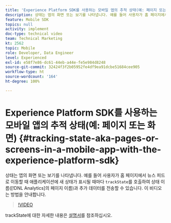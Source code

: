 ```yaml
---
title: 'Experience Platform SDK를 사용하는 모바일 앱의 추적 상태(예: 페이지 또는 화면)'
description: 상태는 앱의 화면 또는 보기를 나타냅니다. 예를 들어 사용자가 홈 페이지에서 뉴스 피드로 이동할 때 애플리케이션에 새 상태가 표시될 때마다 “trackState”를 호출하여 상태 이름(Analytics의 페이지 이름)과 추가 데이터를 전송할 수 있습니다. 이 비디오는 방법을 안내합니다.
feature: Mobile SDK
topics: null
activity: implement
doc-type: technical video
team: Technical Marketing
kt: 2562
topic: Mobile
role: Developer, Data Engineer
level: Experienced
exl-id: e58f7e86-dc61-44eb-a44e-fe5e984d8248
source-git-commit: 32424f3f2b05952fe4df9ea91dcbe51684cee905
workflow-type: ht
source-wordcount: '164'
ht-degree: 100%

---
```


# Experience Platform SDK를 사용하는 모바일 앱의 추적 상태(예: 페이지 또는 화면) {#tracking-state-aka-pages-or-screens-in-a-mobile-app-with-the-experience-platform-sdk}

상태는 앱의 화면 또는 보기를 나타냅니다. 예를 들어 사용자가 홈 페이지에서 뉴스 피드로 이동할 때 애플리케이션에 새 상태가 표시될 때마다 `trackState`를 호출하여 상태 이름([!DNL Analytics]의 페이지 이름)과 추가 데이터를 전송할 수 있습니다. 이 비디오는 방법을 안내합니다.

>[!VIDEO](https://video.tv.adobe.com/v/26260/?quality=12)

trackState에 대한 자세한 내용은 [설명서](https://aep-sdks.gitbook.io/docs/using-mobile-extensions/mobile-core/configuration-reference/mobile-core-api-reference)를 참조하십시오.
